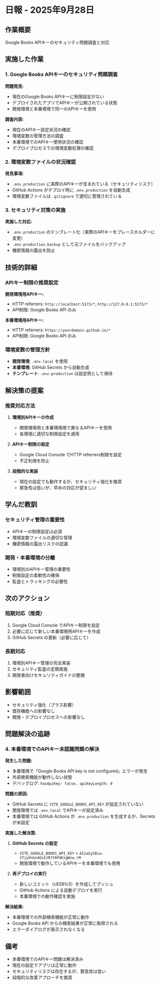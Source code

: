 # 日報 - 2025年9月28日

## 作業概要
Google Books APIキーのセキュリティ問題調査と対応

## 実施した作業

### 1. Google Books APIキーのセキュリティ問題調査
**問題発見:**
- 現在のGoogle Books APIキーに制限設定がない
- デプロイされたアプリでAPIキーが公開されている状態
- 開発環境と本番環境で同一のAPIキーを使用

**調査内容:**
- 現在のAPIキー設定状況の確認
- 環境変数の管理方法の調査
- 本番環境でのAPIキー使用状況の確認
- デプロイプロセスでの環境変数処理の確認

### 2. 環境変数ファイルの状況確認
**発見事項:**
- `.env.production` に実際のAPIキーが含まれている（セキュリティリスク）
- GitHub Actions がデプロイ時に `.env.production` を自動生成
- 環境変数ファイルは `.gitignore` で適切に管理されている

### 3. セキュリティ対策の実施
**実施した対応:**
- `.env.production` のテンプレート化（実際のAPIキーをプレースホルダーに変更）
- `.env.production.backup` として元ファイルをバックアップ
- 機密情報の露出を防止

## 技術的詳細

### APIキー制限の推奨設定
**開発環境用APIキー:**
- HTTP referrers: `http://localhost:5173/*`, `http://127.0.0.1:5173/*`
- API制限: Google Books API のみ

**本番環境用APIキー:**
- HTTP referrers: `https://yourdomain.github.io/*`
- API制限: Google Books API のみ

### 環境変数の管理方針
- **開発環境**: `.env.local` を使用
- **本番環境**: GitHub Secrets から自動生成
- **テンプレート**: `.env.production` は設定例として保持

## 解決策の提案

### 推奨対応方法
1. **環境別APIキーの作成**
   - 開発環境用と本番環境用で異なるAPIキーを使用
   - 各環境に適切な制限設定を適用

2. **APIキー制限の設定**
   - Google Cloud Console でHTTP referrers制限を設定
   - 不正利用を防止

3. **段階的な実装**
   - 現在の設定でも動作するが、セキュリティ強化を推奨
   - 緊急性は低いが、早めの対応が望ましい

## 学んだ教訓

### セキュリティ管理の重要性
- APIキーの制限設定は必須
- 環境変数ファイルの適切な管理
- 機密情報の露出リスクの認識

### 開発・本番環境の分離
- 環境別のAPIキー管理の重要性
- 制限設定の柔軟性の確保
- 監査とトラッキングの必要性

## 次のアクション

### 短期対応（推奨）
1. Google Cloud Console でAPIキー制限を設定
2. 必要に応じて新しい本番環境用APIキーを作成
3. GitHub Secrets の更新（必要に応じて）

### 長期対応
1. 環境別APIキー管理の完全実装
2. セキュリティ監査の定期実施
3. 開発者向けセキュリティガイドの整備

## 影響範囲
- セキュリティ強化（プラス影響）
- 既存機能への影響なし
- 開発・デプロイプロセスへの影響なし

## 問題解決の追跡

### 4. 本番環境でのAPIキー未認識問題の解決
**発生した問題:**
- 本番環境で「Google Books API key is not configured」エラーが発生
- 外部検索機能が動作しない状態
- デバッグログ: `hasApiKey: false, apiKeyLength: 0`

**問題の原因:**
- GitHub Secrets に `VITE_GOOGLE_BOOKS_API_KEY` が設定されていない
- 開発環境では `.env.local` でAPIキーが設定済み
- 本番環境では GitHub Actions が `.env.production` を生成するが、Secrets が未設定

**実施した解決策:**
1. **GitHub Secrets の設定**
   - `VITE_GOOGLE_BOOKS_API_KEY` = `AIzaSyCBia-1TjyUnGn4GLEzR7t6P4KigWzw_rM`
   - 開発環境で動作しているAPIキーを本番環境でも使用

2. **再デプロイの実行**
   - 新しいコミット（c8281c3）を作成してプッシュ
   - GitHub Actions による自動デプロイを実行
   - 本番環境での動作確認を実施

**解決結果:**
- 本番環境での外部検索機能が正常に動作
- Google Books API からの検索結果が正常に取得される
- エラーダイアログが表示されなくなる

## 備考
- 本番環境でのAPIキー問題は解決済み
- 現在の設定でアプリは正常に動作
- セキュリティリスクは存在するが、緊急性は低い
- 段階的な改善アプローチを推奨
